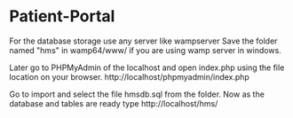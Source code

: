 # Patient-Portal

For the database storage use any server like wampserver
Save the folder named "hms" in wamp64/www/ if you are using wamp server in windows.

Later go to PHPMyAdmin of the localhost and open index.php using the file location on your browser.
http://localhost/phpmyadmin/index.php

Go to import and select the file hmsdb.sql from the folder.
Now as the database and tables are ready type
http://localhost/hms/


